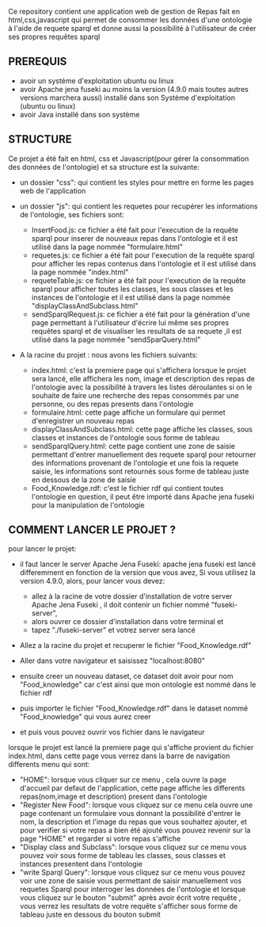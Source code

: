 Ce repository contient une application web de gestion de Repas fait en html,css,javascript qui permet de consommer les données d'une ontologie à l'aide de requete sparql et donne aussi la possibilité à l'utilisateur de créer ses propres requêtes sparql

## PREREQUIS

- avoir un système d'exploitation ubuntu ou linux
- avoir Apache jena fuseki au moins la version (4.9.0 mais toutes autres versions marchera aussi) installé dans son Système d'exploitation (ubuntu ou linux)
- avoir Java installé dans son système

## STRUCTURE
Ce projet a été fait en html, css et Javascript(pour gérer la consommation des données de l'ontologie) et sa structure est la suivante:
 - un dossier "css": qui contient les styles pour mettre en forme les pages web de l'application
 - un dossier "js": qui contient les requetes pour recupérer les informations de l'ontologie, ses fichiers sont:
    - InsertFood.js: ce fichier a été fait pour l'execution de la requête sparql pour inserer de nouveaux repas dans l'ontologie et il est utilisé dans la page nommée "formulaire.html"
    - requetes.js: ce fichier a été fait pour l'execution de la requête sparql pour afficher les repas contenus dans l'ontologie et il est utilisé dans la page nommée "index.html"
    - requeteTable.js: ce fichier a été fait pour l'execution de la requête sparql pour afficher toutes les classes, les sous classes et les instances de l'ontologie et il est utilisé dans la page nommée "displayClassAndSubclass.html"
    - sendSparqlRequest.js: ce fichier a été fait pour  la génération d'une page permettant à l'utilisateur d'écrire lui même ses propres requêtes sparql et de visualiser les resultats de sa requete ,il est utilisé dans la page nommée "sendSparQuery.html"

 - A la racine du projet : nous avons les fichiers suivants: 

   - index.html: c'est la premiere page qui s'affichera lorsque le projet sera lancé, elle affichera les nom, image et description des repas de l'ontologie avec la possibilité à travers les listes déroulantes si on le souhaite de faire une recherche des repas consommés par une personne, ou des repas presents dans l'ontologie
   - formulaire.html: cette page affiche un formulare qui permet d'enregistrer un nouveau repas
   - displayClassAndSubclass.html: cette page affiche les classes, sous classes et instances de l'ontologie sous forme de tableau
   - sendSparqlQuery.html: cette page contient une zone de saisie permettant d'entrer manuellement des requete sparql pour retourner des informations provenant de l'ontologie et une fois la requete saisie,  les informations sont retournés sous forme de tableau juste en dessous de la zone de saisie
   - Food_Knowledge.rdf: c'est le fichier rdf qui contient toutes l'ontologie en question, il peut être importé dans Apache jena fuseki pour la manipulation de l'ontologie

## COMMENT LANCER LE PROJET ?
pour lancer le projet:
- il faut lancer le server Apache Jena Fuseki: apache jena fuseki est lancé differemment en fonction de la version que vous avez, Si vous utilisez la version 4.9.0, alors, pour lancer vous devez:
    - allez à la racine de votre dossier d'installation de votre server Apache Jena Fuseki , il doit contenir un fichier nommé "fuseki-server", 
    - alors ouvrer ce dossier d'installation dans votre terminal et 
    - tapez "./fuseki-server" et votrez server sera lancé

- Allez a la racine du projet et recuperer le fichier "Food_Knowledge.rdf"
- Aller dans votre navigateur et saisissez "localhost:8080" 
- ensuite creer un nouveau dataset, ce dataset doit avoir pour nom "Food_knowledge" car c'est ainsi que mon ontologie est nommé dans le fichier rdf
- puis importer le fichier "Food_Knowledge.rdf" dans le dataset nommé "Food_knowledge" qui vous aurez creer
- et puis vous pouvez ouvrir vos fichier dans le navigateur

lorsque le projet est lancé la premiere page qui s'affiche provient du fichier index.html, dans cette page vous verrez dans la barre de navigation  differents menu qui sont:
   - "HOME": lorsque vous cliquer sur ce menu , cela ouvre la page d'accueil par defaut de l'application, cette page affiche les differents repas(nom,image et description) present dans l'ontologie
   - "Register New Food": lorsque vous cliquez sur ce menu cela ouvre une page contenant un formulaire vous donnant la possibilité d'entrer le nom, la description et l'image du repas que vous souhaitez ajouter, et pour verifier si votre repas a bien été ajouté vous pouvez revenir sur la page "HOME" et regarder si votre repas s'affiche
   - "Display class and Subclass": lorsque vous cliquez sur ce menu vous pouvez voir sous forme de tableau les classes, sous classes et instances presentent dans l'ontologie  
   - "write Sparql Query": lorsque vous cliquez sur ce menu vous pouvez voir une zone de saisie vous permettant de saisir manuellement vos requetes Sparql pour interroger les données de l'ontologie et lorsque vous cliquez sur le bouton "submit" après avoir écrit votre requête , vous verrez les resultats de votre requête s'afficher sous forme de tableau juste en dessous du bouton submit
